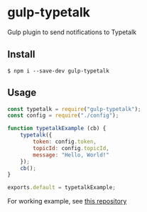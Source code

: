 gulp-typetalk
===

Gulp plugin to send notifications to Typetalk

## Install

```
$ npm i --save-dev gulp-typetalk
```

## Usage

```javascript
const typetalk = require("gulp-typetalk");
const config = require("./config");

function typetalkExample (cb) {
    typetalk({
        token: config.token,
        topicId: config.topicId,
        message: "Hello, World!"
    });
    cb();
}

exports.default = typetalkExample;
```
For working example, see [this repository](https://github.com/is2ei/gulp-typetalk-example)

